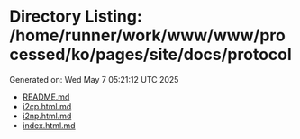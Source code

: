 # Directory Listing: /home/runner/work/www/www/processed/ko/pages/site/docs/protocol
Generated on: Wed May  7 05:21:12 UTC 2025

- [README.md](README.md)
- [i2cp.html.md](i2cp.html.md)
- [i2np.html.md](i2np.html.md)
- [index.html.md](index.html.md)

